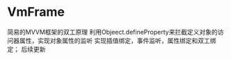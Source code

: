 # VmFrame
简易的MVVM框架的双工原理
利用Objeect.defineProperty来拦截定义对象的访问器属性，实现对象属性的监听
实现插值绑定，事件监听，属性绑定和双工绑定；
后续更新
